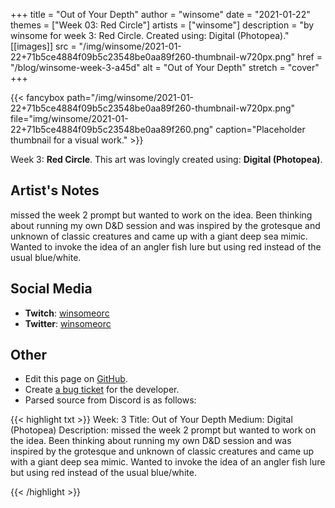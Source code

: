 +++
title =       "Out of Your Depth"
author =      "winsome"
date =        "2021-01-22"
themes =      ["Week 03: Red Circle"]
artists =     ["winsome"]
description = "by winsome for week 3: Red Circle. Created using: Digital (Photopea)."
[[images]]
      src = "/img/winsome/2021-01-22+71b5ce4884f09b5c23548be0aa89f260-thumbnail-w720px.png"
      href = "/blog/winsome-week-3-a45d"
      alt = "Out of Your Depth"
      stretch = "cover"
+++


{{< fancybox path="/img/winsome/2021-01-22+71b5ce4884f09b5c23548be0aa89f260-thumbnail-w720px.png" file="img/winsome/2021-01-22+71b5ce4884f09b5c23548be0aa89f260.png" caption="Placeholder thumbnail for a visual work." >}}


Week 3: **Red Circle**. This art was lovingly created using: **Digital (Photopea)**.

## Artist's Notes

missed the week 2 prompt but wanted to work on the idea. Been thinking about running my own D&D session and was inspired by the grotesque and unknown of classic creatures and came up with a giant deep sea mimic. Wanted to invoke the idea of an angler fish lure but using red instead of the usual blue/white.

## Social Media

- **Twitch**: <a href='https://twitch.tv/winsomeorc' target='_blank'>winsomeorc</a>
- **Twitter**: <a href='https://twitter.com/winsomeorc' target='_blank'>winsomeorc</a>

## Other

- Edit this page on [GitHub](https://github.com/teaminkling/web-refresh/edit/main/content/blog/winsome-week-3-a45d.md).
- Create [a bug ticket](https://github.com/teaminkling/web-refresh/issues/new?assignees=&labels=bug&template=problem-report.md&title=) for the developer.
- Parsed source from Discord is as follows:

{{< highlight txt >}}
Week: 3
Title: Out of Your Depth
Medium: Digital (Photopea)
Description: missed the week 2 prompt but wanted to work on the idea. Been thinking about running my own D&D session and was inspired by the grotesque and unknown of classic creatures and came up with a giant deep sea mimic. Wanted to invoke the idea of an angler fish lure but using red instead of the usual blue/white.


{{< /highlight >}}